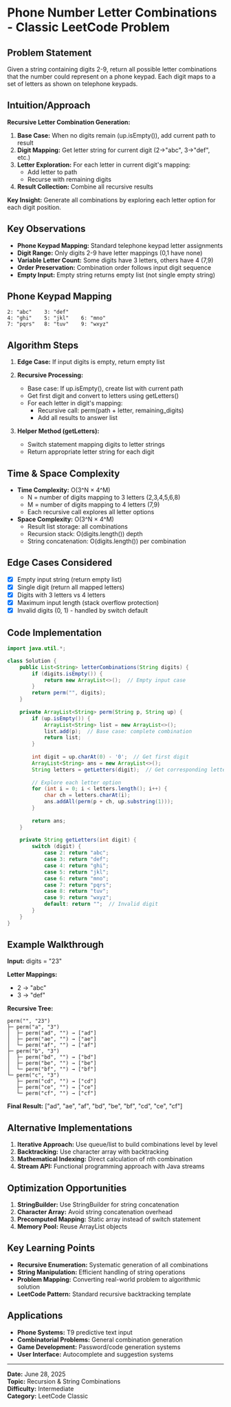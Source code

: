 # Phone Number Letter Combinations - Classic LeetCode Problem

## Problem Statement
Given a string containing digits 2-9, return all possible letter combinations that the number could represent on a phone keypad. Each digit maps to a set of letters as shown on telephone keypads.

## Intuition/Approach
**Recursive Letter Combination Generation:**
1. **Base Case:** When no digits remain (up.isEmpty()), add current path to result
2. **Digit Mapping:** Get letter string for current digit (2→"abc", 3→"def", etc.)
3. **Letter Exploration:** For each letter in current digit's mapping:
   - Add letter to path
   - Recurse with remaining digits
4. **Result Collection:** Combine all recursive results

**Key Insight:** Generate all combinations by exploring each letter option for each digit position.

## Key Observations
- **Phone Keypad Mapping:** Standard telephone keypad letter assignments
- **Digit Range:** Only digits 2-9 have letter mappings (0,1 have none)
- **Variable Letter Count:** Some digits have 3 letters, others have 4 (7,9)
- **Order Preservation:** Combination order follows input digit sequence
- **Empty Input:** Empty string returns empty list (not single empty string)

## Phone Keypad Mapping
```
2: "abc"    3: "def"
4: "ghi"    5: "jkl"    6: "mno"
7: "pqrs"   8: "tuv"    9: "wxyz"
```

## Algorithm Steps
1. **Edge Case:** If input digits is empty, return empty list

2. **Recursive Processing:**
   - Base case: If up.isEmpty(), create list with current path
   - Get first digit and convert to letters using getLetters()
   - For each letter in digit's mapping:
     - Recursive call: perm(path + letter, remaining_digits)
     - Add all results to answer list

3. **Helper Method (getLetters):**
   - Switch statement mapping digits to letter strings
   - Return appropriate letter string for each digit

## Time & Space Complexity
- **Time Complexity:** O(3^N × 4^M)
  - N = number of digits mapping to 3 letters (2,3,4,5,6,8)
  - M = number of digits mapping to 4 letters (7,9)
  - Each recursive call explores all letter options
- **Space Complexity:** O(3^N × 4^M)
  - Result list storage: all combinations
  - Recursion stack: O(digits.length()) depth
  - String concatenation: O(digits.length()) per combination

## Edge Cases Considered
- [x] Empty input string (return empty list)
- [x] Single digit (return all mapped letters)
- [x] Digits with 3 letters vs 4 letters
- [x] Maximum input length (stack overflow protection)
- [x] Invalid digits (0, 1) - handled by switch default

## Code Implementation
```java
import java.util.*;

class Solution {
    public List<String> letterCombinations(String digits) {
        if (digits.isEmpty()) {
            return new ArrayList<>();  // Empty input case
        }
        return perm("", digits);
    }
    
    private ArrayList<String> perm(String p, String up) {
        if (up.isEmpty()) {
            ArrayList<String> list = new ArrayList<>();
            list.add(p);  // Base case: complete combination
            return list;
        }
        
        int digit = up.charAt(0) - '0';  // Get first digit
        ArrayList<String> ans = new ArrayList<>();
        String letters = getLetters(digit);  // Get corresponding letters
        
        // Explore each letter option
        for (int i = 0; i < letters.length(); i++) {
            char ch = letters.charAt(i);
            ans.addAll(perm(p + ch, up.substring(1)));
        }
        
        return ans;
    }
    
    private String getLetters(int digit) {
        switch (digit) {
            case 2: return "abc";
            case 3: return "def";
            case 4: return "ghi";
            case 5: return "jkl";
            case 6: return "mno";
            case 7: return "pqrs";
            case 8: return "tuv";
            case 9: return "wxyz";
            default: return "";  // Invalid digit
        }
    }
}
```

## Example Walkthrough
**Input:** digits = "23"

**Letter Mappings:**
- 2 → "abc"
- 3 → "def"

**Recursive Tree:**
```
perm("", "23")
├─ perm("a", "3")
│  ├─ perm("ad", "") → ["ad"]
│  ├─ perm("ae", "") → ["ae"]
│  └─ perm("af", "") → ["af"]
├─ perm("b", "3")
│  ├─ perm("bd", "") → ["bd"]
│  ├─ perm("be", "") → ["be"]
│  └─ perm("bf", "") → ["bf"]
└─ perm("c", "3")
   ├─ perm("cd", "") → ["cd"]
   ├─ perm("ce", "") → ["ce"]
   └─ perm("cf", "") → ["cf"]
```

**Final Result:** ["ad", "ae", "af", "bd", "be", "bf", "cd", "ce", "cf"]

## Alternative Implementations
1. **Iterative Approach:** Use queue/list to build combinations level by level
2. **Backtracking:** Use character array with backtracking
3. **Mathematical Indexing:** Direct calculation of nth combination
4. **Stream API:** Functional programming approach with Java streams

## Optimization Opportunities
1. **StringBuilder:** Use StringBuilder for string concatenation
2. **Character Array:** Avoid string concatenation overhead
3. **Precomputed Mapping:** Static array instead of switch statement
4. **Memory Pool:** Reuse ArrayList objects

## Key Learning Points
- **Recursive Enumeration:** Systematic generation of all combinations
- **String Manipulation:** Efficient handling of string operations
- **Problem Mapping:** Converting real-world problem to algorithmic solution
- **LeetCode Pattern:** Standard recursive backtracking template

## Applications
- **Phone Systems:** T9 predictive text input
- **Combinatorial Problems:** General combination generation
- **Game Development:** Password/code generation systems
- **User Interface:** Autocomplete and suggestion systems

---
**Date:** June 28, 2025  
**Topic:** Recursion & String Combinations  
**Difficulty:** Intermediate  
**Category:** LeetCode Classic 
